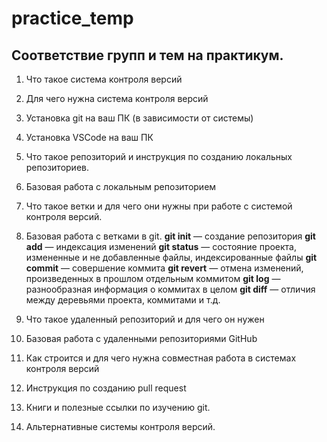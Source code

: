 # practice_temp

## Соответствие групп и тем на практикум.

1. Что такое система контроля версий
2. Для чего нужна система контроля версий
3. Установка git на ваш ПК (в зависимости от системы)
4. Установка VSCode на ваш ПК
5. Что такое репозиторий и инструкция по созданию локальных репозиториев.
6. Базовая работа с локальным репозиторием
7. Что такое ветки и для чего они нужны при работе с системой контроля версий.

8. Базовая работа с ветками в git.
**git init** — создание репозитория
**git add** — индексация изменений
**git status** — состояние проекта, измененные и не добавленные файлы, индексированные файлы
**git commit** — совершение коммита
**git revert** — отмена изменений, произведенных в прошлом отдельным коммитом
**git log** — разнообразная информация о коммитах в целом
**git diff** — отличия между деревьями проекта, коммитами и т.д.

9. Что такое удаленный репозиторий и для чего он нужен
10. Базовая работа с удаленными репозиториями GitHub
11. Как строится и для чего нужна совместная работа в системах контроля версий
12. Инструкция по созданию pull request
13. Книги и полезные ссылки по изучению git.
14. Альтернативные системы контроля версий.
